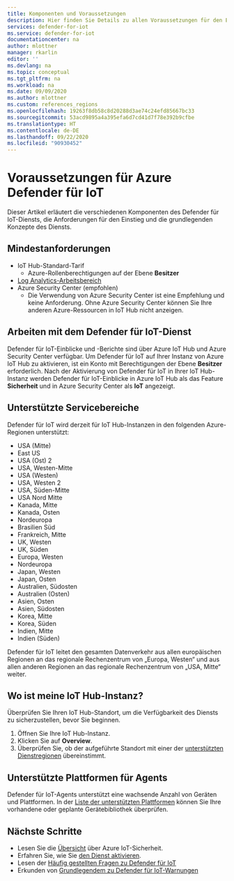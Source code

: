 ```yaml
---
title: Komponenten und Voraussetzungen
description: Hier finden Sie Details zu allen Voraussetzungen für den Einstieg in den Azure Defender für IoT-Dienst.
services: defender-for-iot
ms.service: defender-for-iot
documentationcenter: na
author: mlottner
manager: rkarlin
editor: ''
ms.devlang: na
ms.topic: conceptual
ms.tgt_pltfrm: na
ms.workload: na
ms.date: 09/09/2020
ms.author: mlottner
ms.custom: references_regions
ms.openlocfilehash: 19263f8db58c8d20288d3ae74c24efd85667bc33
ms.sourcegitcommit: 53acd9895a4a395efa6d7cd41d7f78e392b9cfbe
ms.translationtype: HT
ms.contentlocale: de-DE
ms.lasthandoff: 09/22/2020
ms.locfileid: "90930452"
---
```

# <a name="azure-defender-for-iot-prerequisites"></a>Voraussetzungen für Azure Defender für IoT

Dieser Artikel erläutert die verschiedenen Komponenten des Defender für IoT-Diensts, die Anforderungen für den Einstieg und die grundlegenden Konzepte des Diensts.

## <a name="minimum-requirements"></a>Mindestanforderungen

- IoT Hub-Standard-Tarif
  - Azure-Rollenberechtigungen auf der Ebene **Besitzer**
- [Log Analytics-Arbeitsbereich](https://docs.microsoft.com/azure/azure-monitor/learn/quick-create-workspace)
- Azure Security Center (empfohlen)
  - Die Verwendung von Azure Security Center ist eine Empfehlung und keine Anforderung. Ohne Azure Security Center können Sie Ihre anderen Azure-Ressourcen in IoT Hub nicht anzeigen.

## <a name="working-with-defender-for-iot-service"></a>Arbeiten mit dem Defender für IoT-Dienst

Defender für IoT-Einblicke und -Berichte sind über Azure IoT Hub und Azure Security Center verfügbar. Um Defender für IoT auf Ihrer Instanz von Azure IoT Hub zu aktivieren, ist ein Konto mit Berechtigungen der Ebene **Besitzer** erforderlich. Nach der Aktivierung von Defender für IoT in Ihrer IoT Hub-Instanz werden Defender für IoT-Einblicke in Azure IoT Hub als das Feature **Sicherheit** und in Azure Security Center als **IoT** angezeigt.

## <a name="supported-service-regions"></a>Unterstützte Servicebereiche

Defender für IoT wird derzeit für IoT Hub-Instanzen in den folgenden Azure-Regionen unterstützt:

- USA (Mitte)
- East US
- USA (Ost) 2
- USA, Westen-Mitte
- USA (Westen)
- USA, Westen 2
- USA, Süden-Mitte
- USA Nord Mitte
- Kanada, Mitte
- Kanada, Osten
- Nordeuropa
- Brasilien Süd
- Frankreich, Mitte
- UK, Westen
- UK, Süden
- Europa, Westen
- Nordeuropa
- Japan, Westen
- Japan, Osten
- Australien, Südosten
- Australien (Osten)
- Asien, Osten
- Asien, Südosten
- Korea, Mitte
- Korea, Süden
- Indien, Mitte
- Indien (Süden)

Defender für IoT leitet den gesamten Datenverkehr aus allen europäischen Regionen an das regionale Rechenzentrum von „Europa, Westen“ und aus allen anderen Regionen an das regionale Rechenzentrum von „USA, Mitte“ weiter.

## <a name="wheres-my-iot-hub"></a>Wo ist meine IoT Hub-Instanz?

Überprüfen Sie Ihren IoT Hub-Standort, um die Verfügbarkeit des Diensts zu sicherzustellen, bevor Sie beginnen.

1. Öffnen Sie Ihre IoT Hub-Instanz.
1. Klicken Sie auf **Overview**.
1. Überprüfen Sie, ob der aufgeführte Standort mit einer der [unterstützten Dienstregionen](#supported-service-regions) übereinstimmt.

## <a name="supported-platforms-for-agents"></a>Unterstützte Plattformen für Agents

Defender für IoT-Agents unterstützt eine wachsende Anzahl von Geräten und Plattformen. In der [Liste der unterstützten Plattformen](how-to-deploy-agent.md) können Sie Ihre vorhandene oder geplante Gerätebibliothek überprüfen.

## <a name="next-steps"></a>Nächste Schritte

- Lesen Sie die [Übersicht](overview.md) über Azure IoT-Sicherheit.
- Erfahren Sie, wie Sie [den Dienst aktivieren](quickstart-onboard-iot-hub.md).
- Lesen der [Häufig gestellten Fragen zu Defender für IoT](resources-frequently-asked-questions.md)
- Erkunden von [Grundlegendem zu Defender für IoT-Warnungen](concept-security-alerts.md)
